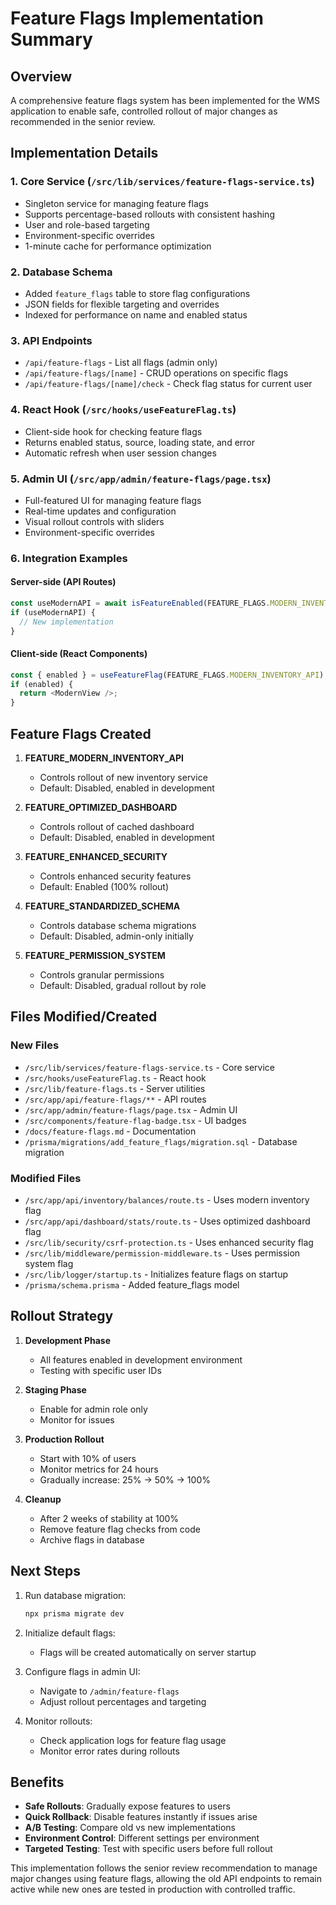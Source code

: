 # Feature Flags Implementation Summary

## Overview

A comprehensive feature flags system has been implemented for the WMS application to enable safe, controlled rollout of major changes as recommended in the senior review.

## Implementation Details

### 1. Core Service (`/src/lib/services/feature-flags-service.ts`)
- Singleton service for managing feature flags
- Supports percentage-based rollouts with consistent hashing
- User and role-based targeting
- Environment-specific overrides
- 1-minute cache for performance optimization

### 2. Database Schema
- Added `feature_flags` table to store flag configurations
- JSON fields for flexible targeting and overrides
- Indexed for performance on name and enabled status

### 3. API Endpoints
- `/api/feature-flags` - List all flags (admin only)
- `/api/feature-flags/[name]` - CRUD operations on specific flags
- `/api/feature-flags/[name]/check` - Check flag status for current user

### 4. React Hook (`/src/hooks/useFeatureFlag.ts`)
- Client-side hook for checking feature flags
- Returns enabled status, source, loading state, and error
- Automatic refresh when user session changes

### 5. Admin UI (`/src/app/admin/feature-flags/page.tsx`)
- Full-featured UI for managing feature flags
- Real-time updates and configuration
- Visual rollout controls with sliders
- Environment-specific overrides

### 6. Integration Examples

#### Server-side (API Routes)
```typescript
const useModernAPI = await isFeatureEnabled(FEATURE_FLAGS.MODERN_INVENTORY_API);
if (useModernAPI) {
  // New implementation
}
```

#### Client-side (React Components)
```typescript
const { enabled } = useFeatureFlag(FEATURE_FLAGS.MODERN_INVENTORY_API);
if (enabled) {
  return <ModernView />;
}
```

## Feature Flags Created

1. **FEATURE_MODERN_INVENTORY_API**
   - Controls rollout of new inventory service
   - Default: Disabled, enabled in development

2. **FEATURE_OPTIMIZED_DASHBOARD**
   - Controls rollout of cached dashboard
   - Default: Disabled, enabled in development

3. **FEATURE_ENHANCED_SECURITY**
   - Controls enhanced security features
   - Default: Enabled (100% rollout)

4. **FEATURE_STANDARDIZED_SCHEMA**
   - Controls database schema migrations
   - Default: Disabled, admin-only initially

5. **FEATURE_PERMISSION_SYSTEM**
   - Controls granular permissions
   - Default: Disabled, gradual rollout by role

## Files Modified/Created

### New Files
- `/src/lib/services/feature-flags-service.ts` - Core service
- `/src/hooks/useFeatureFlag.ts` - React hook
- `/src/lib/feature-flags.ts` - Server utilities
- `/src/app/api/feature-flags/**` - API routes
- `/src/app/admin/feature-flags/page.tsx` - Admin UI
- `/src/components/feature-flag-badge.tsx` - UI badges
- `/docs/feature-flags.md` - Documentation
- `/prisma/migrations/add_feature_flags/migration.sql` - Database migration

### Modified Files
- `/src/app/api/inventory/balances/route.ts` - Uses modern inventory flag
- `/src/app/api/dashboard/stats/route.ts` - Uses optimized dashboard flag
- `/src/lib/security/csrf-protection.ts` - Uses enhanced security flag
- `/src/lib/middleware/permission-middleware.ts` - Uses permission system flag
- `/src/lib/logger/startup.ts` - Initializes feature flags on startup
- `/prisma/schema.prisma` - Added feature_flags model

## Rollout Strategy

1. **Development Phase**
   - All features enabled in development environment
   - Testing with specific user IDs

2. **Staging Phase**
   - Enable for admin role only
   - Monitor for issues

3. **Production Rollout**
   - Start with 10% of users
   - Monitor metrics for 24 hours
   - Gradually increase: 25% → 50% → 100%

4. **Cleanup**
   - After 2 weeks of stability at 100%
   - Remove feature flag checks from code
   - Archive flags in database

## Next Steps

1. Run database migration:
   ```bash
   npx prisma migrate dev
   ```

2. Initialize default flags:
   - Flags will be created automatically on server startup

3. Configure flags in admin UI:
   - Navigate to `/admin/feature-flags`
   - Adjust rollout percentages and targeting

4. Monitor rollouts:
   - Check application logs for feature flag usage
   - Monitor error rates during rollouts

## Benefits

- **Safe Rollouts**: Gradually expose features to users
- **Quick Rollback**: Disable features instantly if issues arise
- **A/B Testing**: Compare old vs new implementations
- **Environment Control**: Different settings per environment
- **Targeted Testing**: Test with specific users before full rollout

This implementation follows the senior review recommendation to manage major changes using feature flags, allowing the old API endpoints to remain active while new ones are tested in production with controlled traffic.